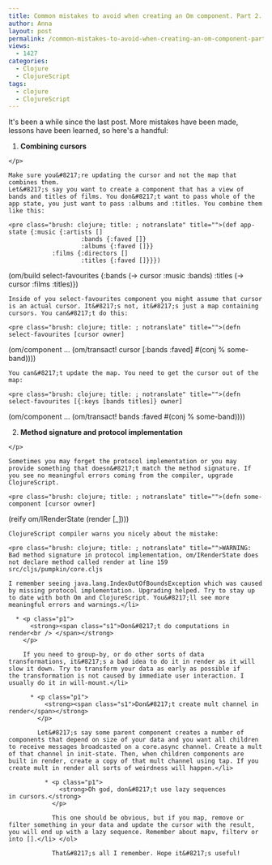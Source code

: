 ```yaml
---
title: Common mistakes to avoid when creating an Om component. Part 2.
author: Anna
layout: post
permalink: /common-mistakes-to-avoid-when-creating-an-om-component-part-2/
views:
  - 1427
categories:
  - Clojure
  - ClojureScript
tags:
  - clojure
  - ClojureScript
---
```

It's been a while since the last post. More mistakes have been made, lessons have been learned, so here's a handful:

  1. <p class="p1">
      <strong><span class="s1">Combining cursors</span></strong>
    </p>
    
    Make sure you&#8217;re updating the cursor and not the map that combines them.  
    Let&#8217;s say you want to create a component that has a view of bands and titles of films. You don&#8217;t want to pass whole of the app state, you just want to pass :albums and :titles. You combine them like this:
    
    <pre class="brush: clojure; title: ; notranslate" title="">(def app-state {:music {:artists []
                        :bands {:faved []}
                        :albums {:faved []}}
                :films {:directors []
                        :titles {:faved []}}})

(om/build select-favourites {:bands  (-&gt; cursor :music :bands)
                             :titles (-&gt; cursor :films :titles)})

</pre>
    
    Inside of you select-favourites component you might assume that cursor is an actual cursor. It&#8217;s not, it&#8217;s just a map containing cursors. You can&#8217;t do this:
    
    <pre class="brush: clojure; title: ; notranslate" title="">(defn select-favourites [cursor owner]
  (om/component
   ...
   (om/transact! cursor [:bands :faved] #(conj % some-band))))
</pre>
    
    You can&#8217;t update the map. You need to get the cursor out of the map:
    
    <pre class="brush: clojure; title: ; notranslate" title="">(defn select-favourites [{:keys [bands titles]} owner]
  (om/component
   ...
   (om/transact! bands :faved #(conj % some-band))))
</pre>

  2. <p class="p1">
      <span class="s1"><strong>Method signature and protocol implementation</strong></span>
    </p>
    
    Sometimes you may forget the protocol implementation or you may provide something that doesn&#8217;t match the method signature. If you see no meaningful errors coming from the compiler, upgrade ClojureScript.
    
    <pre class="brush: clojure; title: ; notranslate" title="">(defn some-component [cursor owner]
  (reify
    om/IRenderState
    (render [_])))
</pre>
    
    ClojureScript compiler warns you nicely about the mistake:
    
    <pre class="brush: clojure; title: ; notranslate" title="">WARNING: Bad method signature in protocol implementation, om/IRenderState does not declare method called render at line 159 src/cljs/pumpkin/core.cljs
</pre>
    
    I remember seeing java.lang.IndexOutOfBoundsException which was caused by missing protocol implementation. Upgrading helped. Try to stay up to date with both Om and ClojureScript. You&#8217;ll see more meaningful errors and warnings.</li> 
    
      * <p class="p1">
          <strong><span class="s1">Don&#8217;t do computations in render<br /> </span></strong>
        </p>
        
        If you need to group-by, or do other sorts of data transformations, it&#8217;s a bad idea to do it in render as it will slow it down. Try to transform your data as early as possible if the transformation is not caused by immediate user interaction. I usually do it in will-mount.</li> 
        
          * <p class="p1">
              <strong><span class="s1">Don&#8217;t create mult channel in render</span></strong>
            </p>
            
            Let&#8217;s say some parent component creates a number of components that depend on size of your data and you want all children to receive messages broadcasted on a core.async channel. Create a mult of that channel in init-state. Then, when children components are built in render, create a copy of that mult channel using tap. If you create mult in render all sorts of weirdness will happen.</li> 
            
              * <p class="p1">
                  <strong>Oh god, don&#8217;t use lazy sequences in cursors.</strong>
                </p>
                
                This one should be obvious, but if you map, remove or filter something in your data and update the cursor with the result, you will end up with a lazy sequence. Remember about mapv, filterv or into [].</li> </ol> 
                
                That&#8217;s all I remember. Hope it&#8217;s useful!